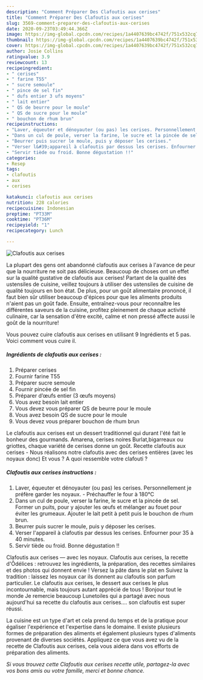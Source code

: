 ```yaml
---
description: "Comment Préparer Des Clafoutis aux cerises"
title: "Comment Préparer Des Clafoutis aux cerises"
slug: 3569-comment-preparer-des-clafoutis-aux-cerises
date: 2020-09-23T03:49:44.366Z
image: https://img-global.cpcdn.com/recipes/1a4407639bc4742f/751x532cq70/clafoutis-aux-cerises-photo-principale-de-la-recette.jpg
thumbnail: https://img-global.cpcdn.com/recipes/1a4407639bc4742f/751x532cq70/clafoutis-aux-cerises-photo-principale-de-la-recette.jpg
cover: https://img-global.cpcdn.com/recipes/1a4407639bc4742f/751x532cq70/clafoutis-aux-cerises-photo-principale-de-la-recette.jpg
author: Josie Collins
ratingvalue: 3.9
reviewcount: 13
recipeingredient:
- " cerises"
- " farine T55"
- " sucre semoule"
- " pince de sel fin"
- " dufs entier 3 ufs moyens"
- " lait entier"
- " QS de beurre pour le moule"
- " QS de sucre pour le moule"
- " bouchon de rhum brun"
recipeinstructions:
- "Laver, équeuter et dénoyauter (ou pas) les cerises. Personnellement je préfère garder les noyaux. Préchauffer le four à 180°C"
- "Dans un cul de poule, verser la farine, le sucre et la pincée de sel. Former un puits, pour y ajouter les œufs et mélanger au fouet pour éviter les grumeaux. Ajouter le lait petit à petit puis le bouchon de rhum brun."
- "Beurrer puis sucrer le moule, puis y déposer les cerises."
- "Verser l&#39;appareil à clafoutis par dessus les cerises. Enfourner pour 35 à 40 minutes."
- "Servir tiède ou froid. Bonne dégustation !!"
categories:
- Resep
tags:
- clafoutis
- aux
- cerises

katakunci: clafoutis aux cerises 
nutrition: 228 calories
recipecuisine: Indonesian
preptime: "PT33M"
cooktime: "PT36M"
recipeyield: "1"
recipecategory: Lunch

---
```



![Clafoutis aux cerises](https://img-global.cpcdn.com/recipes/1a4407639bc4742f/751x532cq70/clafoutis-aux-cerises-photo-principale-de-la-recette.jpg)

La plupart des gens ont abandonné clafoutis aux cerises à l'avance de peur que la nourriture ne soit pas délicieuse. Beaucoup de choses ont un effet sur la qualité gustative de clafoutis aux cerises! Partant de la qualité des ustensiles de cuisine, veillez toujours à utiliser des ustensiles de cuisine de qualité toujours en bon état. De plus, pour un goût alimentaire prononcé, il faut bien sûr utiliser beaucoup d'épices pour que les aliments produits n'aient pas un goût fade. Ensuite, entraînez-vous pour reconnaître les différentes saveurs de la cuisine, profitez pleinement de chaque activité culinaire, car la sensation d'être excité, calme et non pressé affecte aussi le goût de la nourriture!

<!--inarticleads1-->

Vous pouvez cuire clafoutis aux cerises en utilisant 9 Ingrédients et 5 pas. Voici comment vous cuire il.

##### Ingrédients de clafoutis aux cerises :

1. Préparer  cerises
1. Fournir  farine T55
1. Préparer  sucre semoule
1. Fournir  pincée de sel fin
1. Préparer  d’œufs entier (3 œufs moyens)
1. Vous avez besoin  lait entier
1. Vous devez vous préparer  QS de beurre pour le moule
1. Vous avez besoin  QS de sucre pour le moule
1. Vous devez vous préparer  bouchon de rhum brun


Le clafoutis aux cerises est un dessert traditionnel qui durant l&#39;été fait le bonheur des gourmands. Amarena, cerises noires Burlat,bigarreaux ou griottes, chaque variété de cerises donne un goût. Recette clafoutis aux cerises - Nous réalisons notre clafoutis avec des cerises entières (avec les noyaux donc) Et vous ? A quoi ressemble votre clafouti ? 

<!--inarticleads2-->

##### Clafoutis aux cerises instructions :

1. Laver, équeuter et dénoyauter (ou pas) les cerises. Personnellement je préfère garder les noyaux. - Préchauffer le four à 180°C
1. Dans un cul de poule, verser la farine, le sucre et la pincée de sel. Former un puits, pour y ajouter les œufs et mélanger au fouet pour éviter les grumeaux. Ajouter le lait petit à petit puis le bouchon de rhum brun.
1. Beurrer puis sucrer le moule, puis y déposer les cerises.
1. Verser l&#39;appareil à clafoutis par dessus les cerises. Enfourner pour 35 à 40 minutes.
1. Servir tiède ou froid. Bonne dégustation !!


Clafoutis aux cerises — avec les noyaux. Clafoutis aux cerises, la recette d&#39;Ôdélices : retrouvez les ingrédients, la préparation, des recettes similaires et des photos qui donnent envie ! Versez la pâte dans le plat en Suivez la tradition : laissez les noyaux car ils donnent au clafoutis son parfum particulier. Le clafoutis aux cerises, le dessert aux cerises le plus incontournable, mais toujours autant apprécié de tous ! Bonjour tout le monde Je remercie beaucoup Lunetoiles qui a partagé avec nous aujourd&#39;hui sa recette du clafoutis aux cerises…. son clafoutis est super réussi. 

<!--inarticleads1-->

<p>
La cuisine est un type d'art et cela prend du temps et de la pratique pour égaliser l'expérience et l'expertise dans le domaine. Il existe plusieurs formes de préparation des aliments et également plusieurs types d'aliments provenant de diverses sociétés. Appliquez ce que vous avez vu de la recette de Clafoutis aux cerises, cela vous aidera dans vos efforts de préparation des aliments.
</p>

<p>
<i>Si vous trouvez cette Clafoutis aux cerises recette utile, partagez-la avec vos bons amis ou votre famille, merci et bonne chance.</i>
</p>
